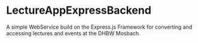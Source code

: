 # LectureAppExpressBackend
A simple WebService build on the Express.js Framework for converting and accessing lectures and events at the DHBW Mosbach.
